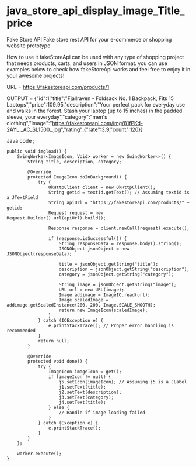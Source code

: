 # java_store_api_display_image_Title_price
Fake Store API Fake store rest API for your e-commerce or shopping website prototype

How to use it
fakeStoreApi can be used with any type of shopping project that needs products, carts, and users in JSON format. you can use examples below to check how fakeStoreApi works and feel free to enjoy it in your awesome projects!

URL = https://fakestoreapi.com/products/1

OUTPUT = {"id":1,"title":"Fjallraven - Foldsack No. 1 Backpack, Fits 15 Laptops","price":109.95,"description":"Your perfect pack for everyday use and walks in the forest. Stash your laptop (up to 15 inches) in the padded sleeve, your everyday","category":"men's clothing","image":"https://fakestoreapi.com/img/81fPKd-2AYL._AC_SL1500_.jpg","rating":{"rate":3.9,"count":120}}

Java code ;
~~~
public void imgload() {
    SwingWorker<ImageIcon, Void> worker = new SwingWorker<>() {
        String title, description, category;

        @Override
        protected ImageIcon doInBackground() {
            try {
                OkHttpClient client = new OkHttpClient();
                String getid = textid.getText(); // Assuming textid is a JTextField
                String apiUrl = "https://fakestoreapi.com/products/" + getid;
                Request request = new Request.Builder().url(apiUrl).build();

                Response response = client.newCall(request).execute();

                if (response.isSuccessful()) {
                    String responseData = response.body().string();
                    JSONObject jsonObject = new JSONObject(responseData);

                    title = jsonObject.getString("title");
                    description = jsonObject.getString("description");
                    category = jsonObject.getString("category");

                    String image = jsonObject.getString("image");
                    URL url = new URL(image);
                    Image addimage = ImageIO.read(url);
                    Image scaledImage = addimage.getScaledInstance(200, 200, Image.SCALE_SMOOTH);
                    return new ImageIcon(scaledImage);
                }
            } catch (IOException e) {
                e.printStackTrace(); // Proper error handling is recommended
            }
            return null;
        }

        @Override
        protected void done() {
            try {
                ImageIcon imageIcon = get();
                if (imageIcon != null) {
                    j5.setIcon(imageIcon); // Assuming j5 is a JLabel
                    j1.setText(title);
                    j2.setText(description);
                    j3.setText(category);
                    j4.setText(title);
                } else {
                    // Handle if image loading failed
                }
            } catch (Exception e) {
                e.printStackTrace();
            }
        }
    };

    worker.execute();
}

~~~


